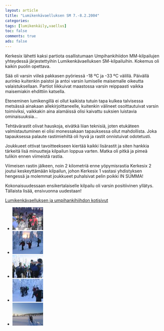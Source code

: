 ```yaml
---
layout: article 
title: "Lumikenkävaelluksen SM 7.-8.2.2004" 
categories: 
tags: [lumikenkäily,vaellus]
toc: false 
comments: true 
ads: false 
---
```


Kerkesix lähetti kaksi partiota osallistumaan Umpihankihiidon
MM-kilpailujen yhteydessä järjestettyihin Lumikenkävaelluksen
SM-kilpailuihin. Kokemus oli kaikin puolin opettava.

Sää oli varsin viileä pakkasen pyöriessä -18 ºC ja -33 ºC välillä.
Päivällä aurinko kuitenkin paistoi ja antoi varsin lumiselle maisemalle
oikeutta valaistuksellaan. Partiot liikkuivat maastossa varsin
reippaasti vaikka maisemiakin ehdittiin katsella.

Eteneminen lumikengillä ei ollut kaikista tutuin tapa kulkea talvisessa
metsässä ainakaan allekirjoittaneelle, kuitenkin välineet osoittautuivat
varsin toimiviksi, vaikkakin aina alamäissä olisi kaivattu suksien
luistavia ominaisuuksia...

Tehtävärastit olivat hauskoja, eivätkä liian teknisiä, joten etukäteen
valmistautuminen ei olisi monessakaan tapauksessa ollut mahdollista.
Joka tapauksessa palaute rastimiehiltä oli hyvä ja rastit onnistuivat
odotetusti.

Joukkueet ottivat tavoitteekseen kiertää kaikki lisärastit ja siten
hankkia tärkeitä lisä minuutteja kilpailun loppua varten. Matka oli
pitkä ja pimeä tulikin ennen viimeistä rastia.

Viimeisen rastin jälkeen, noin 2 kilometriä enne yöpymisrastia Kerkesix
2 joutui keskeyttämään kilpailun, johon Kerkesix 1 vastasi yhdistyksen
hengessä ja molemmat joukkueet puhalsivat pelin poikki IN SUMMA!

Kokonaisuudessaan ensikertalaiselle kilpailu oli varsin positiivinen
yllätys. Tällaista lisää, ensivuonna uudestaan!

[Lumikenkävaelluksen ja umpihankihiihdon
kotisivut](http://www.umpihankihiihto.pudasjarvi.fi/)

<div class="image-gallery" markdown="1">

-   [![](/images/lumikenkavaellus-sm-2004/Thumbnails/Lumik-SM04_011b.jpg)](/images/lumikenkavaellus-sm-2004/Lumik-SM04_011b.jpg)
-   [![](/images/lumikenkavaellus-sm-2004/Thumbnails/Lumik-SM04_017b.jpg)](/images/lumikenkavaellus-sm-2004/Lumik-SM04_017b.jpg)
-   [![](/images/lumikenkavaellus-sm-2004/Thumbnails/Lumik-SM04_048b.jpg)](/images/lumikenkavaellus-sm-2004/Lumik-SM04_048b.jpg)
-   [![](/images/lumikenkavaellus-sm-2004/Thumbnails/Lumik-SM04_053b.jpg)](/images/lumikenkavaellus-sm-2004/Lumik-SM04_053b.jpg)
-   [![](/images/lumikenkavaellus-sm-2004/Thumbnails/Lumik-SM04_057b.jpg)](/images/lumikenkavaellus-sm-2004/Lumik-SM04_057b.jpg)

</div>
